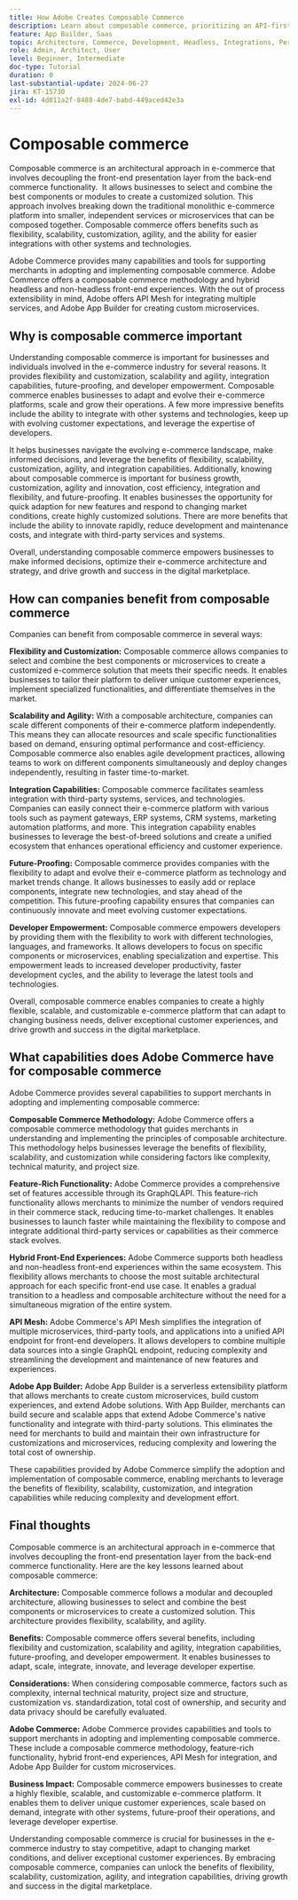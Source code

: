 ```yaml
---
title: How Adobe Creates Composable Commerce
description: Learn about composable commerce, prioritizing an API-first approach and implement a modular and service-oriented architecture.
feature: App Builder, Saas
topic: Architecture, Commerce, Development, Headless, Integrations, Performance, Personalization
role: Admin, Architect, User
level: Beginner, Intermediate
doc-type: Tutorial
duration: 0
last-substantial-update: 2024-06-27
jira: KT-15730
exl-id: 4d811a2f-8488-4de7-babd-449aced42e3a
---
```

# Composable commerce

Composable commerce is an architectural approach in e-commerce that involves decoupling the front-end presentation layer from the back-end commerce functionality. ​ It allows businesses to select and combine the best components or modules to create a customized solution. This approach involves breaking down the traditional monolithic e-commerce platform into smaller, independent services or microservices that can be composed together. Composable commerce offers benefits such as flexibility, scalability, customization, agility, and the ability for easier integrations with other systems and technologies. 

Adobe Commerce provides many capabilities and tools for supporting merchants in adopting and implementing composable commerce. Adobe Commerce offers a composable commerce methodology and hybrid headless and non-headless front-end experiences. With the out of process extensibility in mind, Adobe offers API Mesh for integrating multiple services, and Adobe App Builder for creating custom microservices.

## Why is composable commerce important

Understanding composable commerce is important for businesses and individuals involved in the e-commerce industry for several reasons. It provides flexibility and customization, scalability and agility, integration capabilities, future-proofing, and developer empowerment. Composable commerce enables businesses to adapt and evolve their e-commerce platforms, scale and grow their operations. A few more impressive benefits include the ability to integrate with other systems and technologies, keep up with evolving customer expectations, and leverage the expertise of developers. 

It helps businesses navigate the evolving e-commerce landscape, make informed decisions, and leverage the benefits of flexibility, scalability, customization, agility, and integration capabilities. Additionally, knowing about composable commerce is important for business growth, customization, agility and innovation, cost efficiency, integration and flexibility, and future-proofing. It enables businesses the opportunity for quick adaption for new features and respond to changing market conditions, create highly customized solutions. There are more benefits that include the ability to innovate rapidly, reduce development and maintenance costs, and integrate with third-party services and systems. 

Overall, understanding composable commerce empowers businesses to make informed decisions, optimize their e-commerce architecture and strategy, and drive growth and success in the digital marketplace.

## How can companies benefit from composable commerce

Companies can benefit from composable commerce in several ways:

**Flexibility and Customization:** Composable commerce allows companies to select and combine the best components or microservices to create a customized e-commerce solution that meets their specific needs. It enables businesses to tailor their platform to deliver unique customer experiences, implement specialized functionalities, and differentiate themselves in the market. 

**Scalability and Agility:** With a composable architecture, companies can scale different components of their e-commerce platform independently. This means they can allocate resources and scale specific functionalities based on demand, ensuring optimal performance and cost-efficiency. Composable commerce also enables agile development practices, allowing teams to work on different components simultaneously and deploy changes independently, resulting in faster time-to-market.

**Integration Capabilities:** Composable commerce facilitates seamless integration with third-party systems, services, and technologies. Companies can easily connect their e-commerce platform with various tools such as payment gateways, ERP systems, CRM systems, marketing automation platforms, and more. This integration capability enables businesses to leverage the best-of-breed solutions and create a unified ecosystem that enhances operational efficiency and customer experience.

**Future-Proofing:** Composable commerce provides companies with the flexibility to adapt and evolve their e-commerce platform as technology and market trends change. It allows businesses to easily add or replace components, integrate new technologies, and stay ahead of the competition. This future-proofing capability ensures that companies can continuously innovate and meet evolving customer expectations.

**Developer Empowerment:** Composable commerce empowers developers by providing them with the flexibility to work with different technologies, languages, and frameworks. It allows developers to focus on specific components or microservices, enabling specialization and expertise. This empowerment leads to increased developer productivity, faster development cycles, and the ability to leverage the latest tools and technologies.

Overall, composable commerce enables companies to create a highly flexible, scalable, and customizable e-commerce platform that can adapt to changing business needs, deliver exceptional customer experiences, and drive growth and success in the digital marketplace.

## What capabilities does Adobe Commerce have for composable commerce

Adobe Commerce provides several capabilities to support merchants in adopting and implementing composable commerce:

**Composable Commerce Methodology:** Adobe Commerce offers a composable commerce methodology that guides merchants in understanding and implementing the principles of composable architecture. This methodology helps businesses leverage the benefits of flexibility, scalability, and customization while considering factors like complexity, technical maturity, and project size.

**Feature-Rich Functionality:** Adobe Commerce provides a comprehensive set of features accessible through its GraphQLAPI. This feature-rich functionality allows merchants to minimize the number of vendors required in their commerce stack, reducing time-to-market challenges. It enables businesses to launch faster while maintaining the flexibility to compose and integrate additional third-party services or capabilities as their commerce stack evolves.

**Hybrid Front-End Experiences:** Adobe Commerce supports both headless and non-headless front-end experiences within the same ecosystem. This flexibility allows merchants to choose the most suitable architectural approach for each specific front-end use case. It enables a gradual transition to a headless and composable architecture without the need for a simultaneous migration of the entire system.

**API Mesh:** Adobe Commerce's API Mesh simplifies the integration of multiple microservices, third-party tools, and applications into a unified API endpoint for front-end developers. It allows developers to combine multiple data sources into a single GraphQL endpoint, reducing complexity and streamlining the development and maintenance of new features and experiences.

**Adobe App Builder:** Adobe App Builder is a serverless extensibility platform that allows merchants to create custom microservices, build custom experiences, and extend Adobe solutions. With App Builder, merchants can build secure and scalable apps that extend Adobe Commerce's native functionality and integrate with third-party solutions. This eliminates the need for merchants to build and maintain their own infrastructure for customizations and microservices, reducing complexity and lowering the total cost of ownership.

These capabilities provided by Adobe Commerce simplify the adoption and implementation of composable commerce, enabling merchants to leverage the benefits of flexibility, scalability, customization, and integration capabilities while reducing complexity and development effort.

## Final thoughts

Composable commerce is an architectural approach in e-commerce that involves decoupling the front-end presentation layer from the back-end commerce functionality. Here are the key lessons learned about composable commerce:

**Architecture:** Composable commerce follows a modular and decoupled architecture, allowing businesses to select and combine the best components or microservices to create a customized solution. This architecture provides flexibility, scalability, and agility.

**Benefits:** Composable commerce offers several benefits, including flexibility and customization, scalability and agility, integration capabilities, future-proofing, and developer empowerment. It enables businesses to adapt, scale, integrate, innovate, and leverage developer expertise.

**Considerations:** When considering composable commerce, factors such as complexity, internal technical maturity, project size and structure, customization vs. standardization, total cost of ownership, and security and data privacy should be carefully evaluated.

**Adobe Commerce:** Adobe Commerce provides capabilities and tools to support merchants in adopting and implementing composable commerce. These include a composable commerce methodology, feature-rich functionality, hybrid front-end experiences, API Mesh for integration, and Adobe App Builder for custom microservices.

**Business Impact:** Composable commerce empowers businesses to create a highly flexible, scalable, and customizable e-commerce platform. It enables them to deliver unique customer experiences, scale based on demand, integrate with other systems, future-proof their operations, and leverage developer expertise.

Understanding composable commerce is crucial for businesses in the e-commerce industry to stay competitive, adapt to changing market conditions, and deliver exceptional customer experiences. By embracing composable commerce, companies can unlock the benefits of flexibility, scalability, customization, agility, and integration capabilities, driving growth and success in the digital marketplace.
